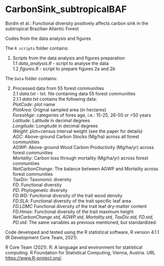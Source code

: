 # CarbonSink_subtropicalBAF

Bordin et al.: Functional diversity positively affects carbon sink in the subtropical Brazilian Atlantic Forest 

Codes from the data analysis and figures


The `R scripts` folder contains:

1. Scripts from the data analysis and figures preparation\
    1.1 *data_analysis.R* - script to analyse the data\
    1.2 *figures.R* - script to prepare figures 2a and 2b
  
The `Data` folder contains:

2. Processed data from 55 forest communities\
    2.1 *data.txt* - txt. file containing data 55 forest communities\
      2.1.1 *data.txt* contains the following data:\
            *PlotCode*: plot name\
            *PlotArea*: Original sampled area (in hectares)\
            *ForestAge*: categories of fores age, i.e.: 15-25, 26-50 or >50 years\
            *Latitude*: Latitude in decimal degrees\
            *Longitude*: Longitude in decimal degrees\
            *Weight*: plot+census interval weight (see the paper for details)\
            *AGC*: Above-ground Carbon Stocks (Mg/ha) across all forest communities\
            *AGWP*: Above-ground Wood Carbon Productivity (Mg/ha/yr) across forest communities\
            *Mortality*: Carbon loss through mortality (Mg/ha/yr) across forest communtiies\
            *NetCarbonChange*: The balance between AGWP and Mortality across forest communities\
            *TaxDiv*: Taxonomic diversity\
            *FD*: Functional diversity\
            *PD*: Phylogenetic diversity\
            *FD.WD*: Functional diversity of the trait wood density\
            *FD.SLA*: Functional diversity of the trait specific leaf area\
            *FD.LDMC* Functional diversity of the trait leaf dry-matter content\
            *FD.Hmax*: Functional diversity of the trait maximum height\
            *NetCarbonChange.std, AGWP.std, Mortality.std, TaxDiv.std, FD.std, PD.std*: The same variables as previous mentioned, but standardized.
            
    

    
    
Code developed and tested using the R statistical software, R version 4.1.1 (R Development Core Team, 2021).

R Core Team (2021). R: A language and environment for statistical computing.
  R Foundation for Statistical Computing, Vienna, Austria. URL
  https://www.R-project.org/.
